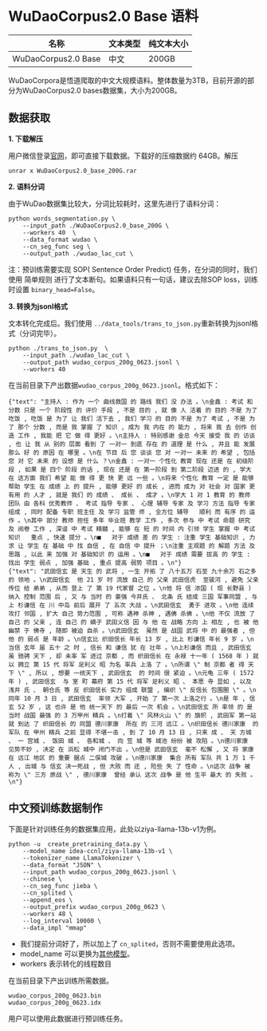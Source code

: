 # WuDaoCorpus2.0 Base 语料


| 名称 | 文本类型 | 纯文本大小 |
|-|-|-|
| WuDaoCorpus2.0 Base| 中文 | 200GB |

WuDaoCorpora是悟道爬取的中文大规模语料。整体数量为3TB，目前开源的部分为WuDaoCorpus2.0 bases数据集，大小为200GB。

## 数据获取

**1. 下载解压**

用户微信登录[官网](https://resource.wudaoai.cn/home)，即可直接下载数据。下载好的压缩数据约 64GB。解压
```
unrar x WuDaoCorpus2.0_base_200G.rar
```
**2. 语料分词**

由于WuDao数据集比较大，分词比较耗时，这里先进行了语料分词：
```shell
python words_segmentation.py \
    --input_path ./WuDaoCorpus2.0_base_200G \
    --workers 40  \
    --data_format wudao \
    --cn_seg_func seg \
    --output_path ./wudao_lac_cut \
```

注：预训练需要实现 SOP( Sentence Order Predict) 任务，在分词的同时，我们使用 简单规则 进行了文本断句。如果语料只有一句话，建议去除SOP loss，训练时设置 `binary_head=False`。

**3. 转换为jsonl格式**

文本转化完成后。我们使用 `../data_tools/trans_to_json.py`重新转换为jsonl格式（分词完毕）。
```shell
python ./trans_to_json.py  \
    --input_path ./wudao_lac_cut \
    --output_path wudao_corpus_200g_0623.jsonl \
    --workers 40
```
在当前目录下产出数据`wudao_corpus_200g_0623.jsonl`。格式如下：
```
{"text": "主持人 : 作为 一个 曲线救国 的 路线 我们 没 办法 。\n金鑫 : 考试 和 分数 只是 一个 阶段性 的 评价 手段 , 不是 目的 , 就 像 人 活着 的 目的 不是 为了 吃饭 , 吃饭 是 为了 让 我们 活下去 , 我们 学习 的 目的 不是 为了 考试 , 不是 为了 那个 分数 , 而是 我 掌握 了 知识 , 成为 我 内在 的 能力 , 将来 我 去 创作 创造 工作 , 我能 把 它 做 得 更好 。\n主持人 : 特别感谢 金总 今天 接受 我 的 访谈 , 也 让 我 从 别的 层面 看到 了 一对一 到底 存在 的 道理 是 什么 , 并且 能 发展 那么 好 的 原因 在 哪里 。\n在 节目 后 您 谈谈 您 对 一对一 未来 的 希望 , 包括 您 对 它 未来 的 设想 是 什么 ？\n金鑫 : 一对一 个性化 教育 现在 还是 在 初级阶段 , 如果 是 四个 阶段 的话 , 现在 还是 在 第一阶段 到 第二阶段 迈进 的 , 学大 在 这方面 我们 希望 能 做 得 更 快 更 远 一些 。\n将来 个性化 教育 一定 是 能够 帮助 学生 在 成绩 上 的 提升 , 能够 更好 的 成长 , 进而 成为 对 社会 对 国家 更 有用 的 人才 , 就是 我们 的 成绩 、 成长 、 成才 。\n学大 1 对 1 教育 的 教师 团队 由 各科 优秀教师 、 考试 指导 专家 、 心理 辅导 专家 及 学习 方法 指导 专家 组成 , 同时 配备 专职 班主任 及 学习 监管 师 , 全方位 辅导   顺利 而 有序 的 运作 。\n其中 部分 教师 担任 多年 毕业班 教学 工作 , 多次 参与 中 考试 命题 研究 及 阅卷 工作 , 深谙 中 考试 精髓 , 能够 在 短 的 时间 内 引领 学生 掌握 中 考试 知识   重点 , 快速 提分 。\n■   对于 成绩 差 的 学生 : 注重 学生 基础知识 , 力求 让 学生 在 基础 中 找 自信 , 在 自信 中 提升 ；\n注重 主观题 的 解题 方法 及 思路 , 以此 来 加强 对 基础知识 的 运用 。\n■   对于 成绩 需要 拔高 的 学生 : 找出 学生 弱点 , 加强 基础 , 重点 提高 弱势 项目 。\n"}
{"text": "武田信玄 是 天生 的 武将 , 一生 开拓 了 八十五万 石至 九十余万 石之多 的 领地 。\n武田信玄  他 21 岁 时 流放 自己 的 父亲 武田信虎  至骏河 , 避免 父亲 传位 给 弟弟 , 从而 登上 了 第 19 代家督 之位 。\n他 将 信 浓国 ( 现 长野县 ) 纳入 控制 范围 后 , 又 与 当时 的 豪强 今井氏 、 北条 氏 结成 三国 军事同盟 , 与 上 杉谦信 在 川 中岛 前后 展开 了 五次 大战 。\n武田信玄  勇于 进攻 。\n他 连续 攻打 邻国 , 扩大 自己 势力范围 , 可称 遇神 杀神 , 遇佛 杀佛 。\n他 不仅 流放 了 自己 的 父亲 , 连 自己 的 嫡子 武田义信 因 与 他 在 战略 方向 上 相左 , 也 被 他 幽禁 于 佛寺 , 随即 被迫 自杀 。\n武田信玄  虽然 是 战国 武将 中 的 最强者 , 但 他 的 弱点 是 年龄 。\n信玄比 织田信长 年长 13 岁 , 比上 杉谦信 年长 9 岁 。\n当信 玄年 届 五十 之 时 , 信长 和 谦信 犹 在 壮年 。\n上杉谦信 而且 , 武田信玄  虽 驰骋 天下 , 却 未率 军 进过 京都 , 而 织田信长 在 永禄 十一年 ( 1568 年 ) 就 以 拥立 第 15 代 将军 足利义 昭 为名 率兵 上洛 了 。\n所谓 \" 制 京都 者 得 天下 \" , 所以 , 想要 一统天下 , 武田信玄  的 时间 很 紧迫 。\n元龟 三年 ( 1572 年 ) , 武田信玄  与 室 町 幕府 第 15 代 将军 足利义 昭 、 本愿 寺 显如 , 以及 浅井 氏 、 朝仓氏 等 反 织田信长 实力 组成 联盟 , 编织 \" 反信长 包围圈 \" 。\n同年 10 月 3 日 , 武田信玄  率领 大军 , 开始 了 第一次 上洛之行 。\n是 年 , 信玄 52 岁 , 这 也许 是 他 统一天下 的 最后 一次 机会 。\n武田信玄 所 率领 的 是 当时 战国 最强 的 3 万甲州 精兵 。\n打着 \" 风林火山 \" 的 旗帜 , 武田军 第一站 就 到达 了 织田信长 的 同盟 德川家康  所在 的 三河 远江 。\n织田信长 德川家康  的 军队 在 甲州 精兵 之前 显得 不堪一击 , 到 了 10 月 13 日 , 只来 成 、 天 方城 、 一 宫城 、 饭田 城 、 各和城 、 向 笠 城 等 城池 纷纷 被 攻陷 。\n德川家康  见势不妙 , 决定 在 浜松 城中 闭门不出 。\n但是 武田信玄  毫不 松懈 , 又 将 家康 在 远江 地区 的 重要 据点 二俣城 攻破 。\n德川家康  集合 所有 军队 共 1 万 1 千人 , 出城 与 信玄 决一死战 , 但 大败 而 还 , 险些 失 了 性命 。\n这次 战争 被 称为 \" 三方 原战 \" , 德川家康  曾经 承认 这次 战争 是 他 生平 最大 的 失败 。\n"}
```

## 中文预训练数据制作

下面是针对训练任务的数据集应用，此处以ziya-llama-13b-v1为例。

```
python -u  create_pretraining_data.py \
    --model_name idea-ccnl/ziya-llama-13b-v1 \
    --tokenizer_name LlamaTokenizer \
    --data_format "JSON" \
    --input_path wudao_corpus_200g_0623.jsonl \
    --chinese \
    --cn_seg_func jieba \
    --cn_splited \
    --append_eos \
    --output_prefix wudao_corpus_200g_0623 \
    --workers 48 \
    --log_interval 10000 \
    --data_impl "mmap"
```

- 我们提前分词好了，所以加上了 `cn_splited`，否则不需要使用此选项。
- model_name 可以更换为[其他模型](https://github.com/PaddlePaddle/PaddleNLP/blob/develop/llm/llama/README.md)。
- workers 表示转化的线程数目

在当前目录下产出训练所需数据。
```
wudao_corpus_200g_0623.bin
wudao_corpus_200g_0623.idx
```
用户可以使用此数据进行预训练任务。
